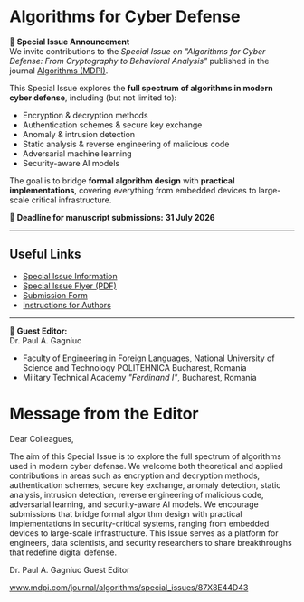 # Algorithms for Cyber Defense

📢 **Special Issue Announcement**  
We invite contributions to the *Special Issue on "Algorithms for Cyber Defense: From Cryptography to Behavioral Analysis"* published in the journal [Algorithms (MDPI)](https://www.mdpi.com/journal/algorithms).  

This Special Issue explores the **full spectrum of algorithms in modern cyber defense**, including (but not limited to):
- Encryption & decryption methods  
- Authentication schemes & secure key exchange  
- Anomaly & intrusion detection  
- Static analysis & reverse engineering of malicious code  
- Adversarial machine learning  
- Security-aware AI models  

The goal is to bridge **formal algorithm design** with **practical implementations**, covering everything from embedded devices to large-scale critical infrastructure.  

📝 **Deadline for manuscript submissions:** **31 July 2026**  

---

## Useful Links
- [Special Issue Information](https://www.mdpi.com/si/250454)  
- [Special Issue Flyer (PDF)](https://www.mdpi.com/journal/algorithms/special_issue_flyer_pdf_v2/87X8E44D43)  
- [Submission Form](https://susy.mdpi.com/user/manuscripts/upload/?journal=algorithms)  
- [Instructions for Authors](https://www.mdpi.com/journal/algorithms/instructions)  

---

👤 **Guest Editor:**  
Dr. Paul A. Gagniuc  
- Faculty of Engineering in Foreign Languages, National University of Science and Technology POLITEHNICA Bucharest, Romania  
- Military Technical Academy *"Ferdinand I"*, Bucharest, Romania  

# Message from the Editor

Dear Colleagues,

The aim of this Special Issue is to explore the full spectrum of algorithms used in modern cyber defense. We welcome both theoretical and applied contributions in areas such as encryption and decryption methods, authentication schemes, secure key exchange, anomaly detection, static analysis, intrusion detection, reverse engineering of malicious code, adversarial learning, and security-aware AI models. We encourage submissions that bridge formal algorithm design with practical implementations in security-critical systems, ranging from embedded devices to large-scale infrastructure. This Issue serves as a platform for engineers, data scientists, and security researchers to share breakthroughs that redefine digital defense.

Dr. Paul A. Gagniuc
Guest Editor


www.mdpi.com/journal/algorithms/special_issues/87X8E44D43

